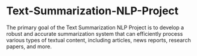 # Text-Summarization-NLP-Project
The primary goal of the Text Summarization NLP Project is to develop a robust and accurate summarization system that can efficiently process various types of textual content, including articles, news reports, research papers, and more.
